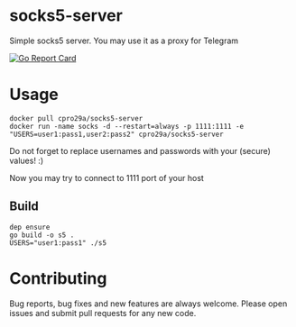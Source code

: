 # socks5-server
Simple socks5 server. You may use it as a proxy for Telegram

[![Go Report Card](https://goreportcard.com/badge/github.com/C-Pro/socks5-server)](https://goreportcard.com/report/github.com/C-Pro/socks5-server)


# Usage

```
docker pull cpro29a/socks5-server
docker run -name socks -d --restart=always -p 1111:1111 -e "USERS=user1:pass1,user2:pass2" cpro29a/socks5-server
```

Do not forget to replace usernames and passwords with your (secure) values! :)

Now you may try to connect to 1111 port of your host

## Build
```
dep ensure
go build -o s5 .
USERS="user1:pass1" ./s5
```

# Contributing
Bug reports, bug fixes and new features are always welcome.
Please open issues and submit pull requests for any new code.

